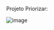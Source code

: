 Projeto Priorizar: 

![image](https://github.com/user-attachments/assets/d48a5f9c-11d9-4aef-9028-16616d686b6a)
